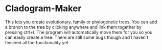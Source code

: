 # Cladogram-Maker

This lets you create evolutionary, family or phylogenetic trees. You can add a branch to the tree by clicking anywhere and link them together by pressing ctrl+l. The program will automatically move them for you so you can easily create a tree. There are still some bugs though and I haven't finished all the functionality yet
